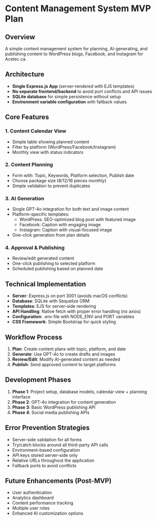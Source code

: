 # Content Management System MVP Plan

## Overview
A simple content management system for planning, AI-generating, and publishing content to WordPress blogs, Facebook, and Instagram for Acetec.ca.

## Architecture
- **Single Express.js App** (server-rendered with EJS templates)
- **No separate frontend/backend** to avoid port conflicts and API issues
- **SQLite database** for simple persistence without setup
- **Environment variable configuration** with fallback values

## Core Features

### 1. Content Calendar View
- Simple table showing planned content
- Filter by platform (WordPress/Facebook/Instagram)
- Monthly view with status indicators

### 2. Content Planning
- Form with: Topic, Keywords, Platform selection, Publish date
- Choose package size (8/12/16 pieces monthly)
- Simple validation to prevent duplicates

### 3. AI Generation
- Single GPT-4o integration for both text and image content
- Platform-specific templates:
  - WordPress: SEO-optimized blog post with featured image
  - Facebook: Caption with engaging image
  - Instagram: Caption with visual-focused image
- One-click generation from plan details

### 4. Approval & Publishing
- Review/edit generated content
- One-click publishing to selected platform
- Scheduled publishing based on planned date

## Technical Implementation
- **Server**: Express.js on port 3001 (avoids macOS conflicts)
- **Database**: SQLite with Sequelize ORM
- **Templates**: EJS for server-side rendering
- **API Handling**: Native fetch with proper error handling (no axios)
- **Configuration**: .env file with NODE_ENV and PORT variables
- **CSS Framework**: Simple Bootstrap for quick styling

## Workflow Process
1. **Plan**: Create content plans with topic, platform, and date
2. **Generate**: Use GPT-4o to create drafts and images
3. **Review/Edit**: Modify AI-generated content as needed
4. **Publish**: Send approved content to target platforms

## Development Phases
1. **Phase 1**: Project setup, database models, calendar view + planning interface
2. **Phase 2**: GPT-4o integration for content generation
3. **Phase 3**: Basic WordPress publishing API
4. **Phase 4**: Social media publishing APIs

## Error Prevention Strategies
- Server-side validation for all forms
- Try/catch blocks around all third-party API calls
- Environment-based configuration
- API keys stored server-side only
- Relative URLs throughout the application
- Fallback ports to avoid conflicts

## Future Enhancements (Post-MVP)
- User authentication
- Analytics dashboard
- Content performance tracking
- Multiple user roles
- Enhanced AI customization options 